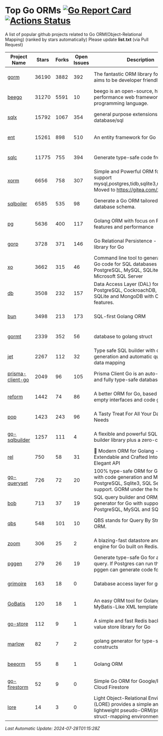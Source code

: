 # Top Go ORMs [![Go Report Card](https://goreportcard.com/badge/github.com/d-tsuji/awesome-go-orms)](https://goreportcard.com/report/github.com/d-tsuji/awesome-go-orms) [![Actions Status](https://github.com/d-tsuji/awesome-go-orms/workflows/CI/badge.svg)](https://github.com/d-tsuji/awesome-go-orms/actions)
A list of popular github projects related to Go ORM(Object-Relational Mapping) (ranked by stars automatically)
Please update **list.txt** (via Pull Request)

| Project Name | Stars | Forks | Open Issues | Description | Last Update |
| ------------ | ----- | ----- | ----------- | ----------- | ----------- |
| [gorm](https://github.com/go-gorm/gorm) | 36190 | 3882 | 392 | The fantastic ORM library for Golang, aims to be developer friendly | 2024-07-28 01:14:59 |
| [beego](https://github.com/beego/beego) | 31270 | 5591 | 10 | beego is an open-source, high-performance web framework for the Go programming language. | 2024-07-28 00:25:31 |
| [sqlx](https://github.com/jmoiron/sqlx) | 15792 | 1067 | 354 | general purpose extensions to golang's database/sql | 2024-07-27 18:20:40 |
| [ent](https://github.com/ent/ent) | 15261 | 898 | 510 | An entity framework for Go | 2024-07-27 20:16:19 |
| [sqlc](https://github.com/sqlc-dev/sqlc) | 11775 | 755 | 394 | Generate type-safe code from SQL | 2024-07-27 23:21:47 |
| [xorm](https://github.com/go-xorm/xorm) | 6656 | 758 | 307 | Simple and Powerful ORM for Go, support mysql,postgres,tidb,sqlite3,mssql,oracle, Moved to https://gitea.com/xorm/xorm | 2024-07-22 08:25:12 |
| [sqlboiler](https://github.com/volatiletech/sqlboiler) | 6585 | 535 | 98 | Generate a Go ORM tailored to your database schema. | 2024-07-26 09:56:35 |
| [pg](https://github.com/go-pg/pg) | 5636 | 400 | 117 | Golang ORM with focus on PostgreSQL features and performance | 2024-07-26 15:17:03 |
| [gorp](https://github.com/go-gorp/gorp) | 3728 | 371 | 146 | Go Relational Persistence - an ORM-ish library for Go | 2024-07-20 14:48:34 |
| [xo](https://github.com/xo/xo) | 3662 | 315 | 46 | Command line tool to generate idiomatic Go code for SQL databases supporting PostgreSQL, MySQL, SQLite, Oracle, and Microsoft SQL Server | 2024-07-26 17:14:14 |
| [db](https://github.com/upper/db) | 3508 | 232 | 157 | Data Access Layer (DAL) for PostgreSQL, CockroachDB, MySQL, SQLite and MongoDB with ORM-like features. | 2024-07-26 03:55:45 |
| [bun](https://github.com/uptrace/bun) | 3498 | 213 | 173 | SQL-first Golang ORM | 2024-07-26 20:30:41 |
| [gormt](https://github.com/xxjwxc/gormt) | 2339 | 352 | 56 | database to golang struct | 2024-07-27 07:24:40 |
| [jet](https://github.com/go-jet/jet) | 2267 | 112 | 32 | Type safe SQL builder with code generation and automatic query result data mapping | 2024-07-27 23:34:29 |
| [prisma-client-go](https://github.com/steebchen/prisma-client-go) | 2049 | 96 | 105 | Prisma Client Go is an auto-generated and fully type-safe database client | 2024-07-26 15:35:16 |
| [reform](https://github.com/go-reform/reform) | 1442 | 74 | 86 | A better ORM for Go, based on non-empty interfaces and code generation. | 2024-07-09 09:49:13 |
| [pop](https://github.com/gobuffalo/pop) | 1423 | 243 | 96 | A Tasty Treat For All Your Database Needs | 2024-07-27 15:06:48 |
| [go-sqlbuilder](https://github.com/huandu/go-sqlbuilder) | 1257 | 111 | 4 | A flexible and powerful SQL string builder library plus a zero-config ORM. | 2024-07-27 12:54:16 |
| [rel](https://github.com/go-rel/rel) | 750 | 58 | 31 | :gem: Modern ORM for Golang - Testable, Extendable and Crafted Into a Clean and Elegant API | 2024-07-23 14:06:10 |
| [go-queryset](https://github.com/jirfag/go-queryset) | 726 | 72 | 20 | 100% type-safe ORM for Go (Golang) with code generation and MySQL, PostgreSQL, Sqlite3, SQL Server support. GORM under the hood. | 2024-07-24 14:19:18 |
| [bob](https://github.com/stephenafamo/bob) | 713 | 37 | 19 | SQL query builder and ORM/Factory generator for Go with support for PostgreSQL, MySQL and SQLite | 2024-07-21 04:29:56 |
| [qbs](https://github.com/coocood/qbs) | 548 | 101 | 10 | QBS stands for Query By Struct. A Go ORM. | 2024-05-23 13:06:26 |
| [zoom](https://github.com/albrow/zoom) | 306 | 25 | 2 | A blazing-fast datastore and querying engine for Go built on Redis. | 2024-06-12 14:00:21 |
| [pggen](https://github.com/jschaf/pggen) | 279 | 26 | 19 | Generate type-safe Go for any Postgres query. If Postgres can run the query, pggen can generate code for it. | 2024-07-26 14:52:10 |
| [grimoire](https://github.com/Fs02/grimoire) | 163 | 18 | 0 | Database access layer for golang | 2024-07-06 08:58:27 |
| [GoBatis](https://github.com/mei-rune/GoBatis) | 120 | 18 | 1 | An easy ORM tool for Golang, support MyBatis-Like XML template SQL | 2024-07-19 09:48:29 |
| [go-store](https://github.com/gosuri/go-store) | 112 | 9 | 1 | A simple and fast Redis backed key-value store library for Go | 2023-09-25 03:42:25 |
| [marlow](https://github.com/dadleyy/marlow) | 82 | 7 | 2 | golang generator for type-safe sql api constructs | 2024-01-25 13:28:04 |
| [beeorm](https://github.com/latolukasz/beeorm) | 55 | 8 | 1 | Golang ORM | 2024-01-09 19:00:44 |
| [go-firestorm](https://github.com/jschoedt/go-firestorm) | 52 | 9 | 0 | Simple Go ORM for Google/Firebase Cloud Firestore | 2024-07-18 06:59:13 |
| [lore](https://github.com/abrahambotros/lore) | 14 | 3 | 0 | Light Object-Relational Environment (LORE) provides a simple and lightweight pseudo-ORM/pseudo-struct-mapping environment for Go | 2023-09-25 08:03:17 |

*Last Automatic Update: 2024-07-28T01:15:28Z*